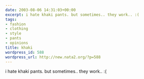 ```yaml
---
date: 2003-08-06 14:31:03+00:00
excerpt: i hate khaki pants. but sometimes.. they work.. :(
tags:
- fashion
- clothing
- style
- pants
- opinions
title: khaki
wordpress_id: 588
wordpress_url: http://new.nata2.org/?p=588
---
```


i hate khaki pants. but sometimes.. they work.. :(